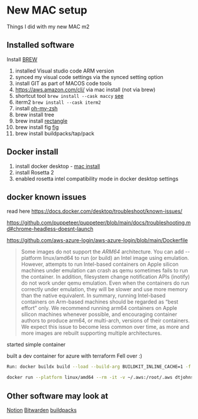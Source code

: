 # New MAC setup

Things I did with my new MAC m2

## Installed software

Install [BREW](https://brew.sh/)

1. installed Visual studio code ARM version
2. synced my visual code settings via the synced setting option
3. install GIT as part of MACOS code tools
4. https://aws.amazon.com/cli/  via mac install (not via brew)
5. shortcut tool `brew install --cask maccy` [see](https://www.macupdate.com/app/mac/60683/maccy)
6. iterm2 `brew install --cask iterm2`
7. install [oh-my-zsh](https://blog.larsbehrenberg.com/the-definitive-iterm2-and-oh-my-zsh-setup-on-macos)
8. brew install tree
9. brew install [rectangle](https://rectangleapp.com/)
10. brew install fig [fig](https://fig.io/)
11. brew install buildpacks/tap/pack

## Docker install

1. install docker desktop - [mac install](https://docs.docker.com/desktop/install/mac-install/)
2. install Rosetta 2
3. enabled rosetta intel compatibility  mode in docker desktop settings

## docker known issues

read here https://docs.docker.com/desktop/troubleshoot/known-issues/

https://github.com/puppeteer/puppeteer/blob/main/docs/troubleshooting.md#chrome-headless-doesnt-launch

https://github.com/aws-azure-login/aws-azure-login/blob/main/Dockerfile

>
> Some images do not support the *ARM64* architecture. You can add --platform linux/amd64 to run (or build) an Intel image using emulation.
> However, attempts to run Intel-based containers on Apple silicon machines under emulation can crash as qemu sometimes fails to run the container. In addition, filesystem change notification APIs (inotify) do not work under qemu emulation. Even when the containers do run correctly under emulation, they will be slower and use more memory than the native equivalent.
> In summary, running Intel-based containers on Arm-based machines should be regarded as “best effort” only. We recommend running arm64 containers on Apple silicon machines whenever possible, and encouraging container authors to produce arm64, or multi-arch, versions of their containers. We expect this issue to become less common over time, as more and more images are rebuilt supporting multiple architectures.

started simple container

built a dev container for azure with terraform Fell over :)

```bash
Run: docker buildx build --load --build-arg BUILDKIT_INLINE_CACHE=1 -f /tmp/devcontainercli-root/container-features/0.31.0-1680114150412/Dockerfile-with-features -t vsc-azure-terraform-72555ab33a6a677065297d206244c9f1 --target dev_containers_target_stage --build-arg TERRAFORM_VERSION=0.14.5 --build-arg TFLINT_VERSION=0.24.1 --build-arg TERRAGRUNT_VERSION=0.28.1 --build-arg _DEV_CONTAINERS_BASE_IMAGE=dev_container_auto_added_stage_label /workspaces/azure-terraform/.devcontainer
```

```bash
docker run --platform linux/amd64 --rm -it -v ~/.aws:/root/.aws dtjohnson/aws-azure-login --profile azure

```

## Other software may look at

[Notion](https://www.notion.so/product)
[Bitwarden](https://bitwarden.com/)
[buildpacks](https://buildpacks.io/)
